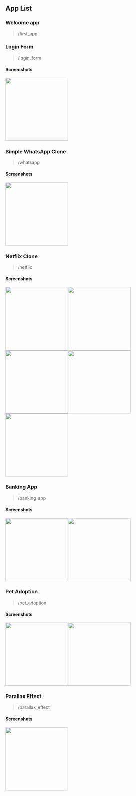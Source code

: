 ## App List

### Welcome app
> /first_app

### Login Form
> /login_form

#### Screenshots
<img src="./screenshots/login_form.png" width="200" />

### Simple WhatsApp Clone
> /whatsapp

#### Screenshots
<img src="./screenshots/whatsapp.png" width="200" />

### Netflix Clone
> /netflix

#### Screenshots
<div style="display: flex;flex-wrap: wrap;">
    <img src="./screenshots/netflix.png" width="200" />
    <img src="./screenshots/netflix4.png" width="200" />
    <img src="./screenshots/netflix3.png" width="200" />
    <img src="./screenshots/netflix2.png" width="200" />
    <img src="./screenshots/netflix1.png" width="200" />
</div>

### Banking App
> /banking_app

#### Screenshots
<div style="display: flex;flex-wrap: wrap;">
    <img src="./screenshots/banking_app.png" width="200" />
    <img src="./screenshots/banking_app1.png" width="200" />
</div>

### Pet Adoption
> /pet_adoption

#### Screenshots
<div style="display: flex;flex-wrap: wrap;">
    <img src="./screenshots/pet_adoption1.png" width="200" />
    <img src="./screenshots/pet_adoption.png" width="200" />
</div>

### Parallax Effect
> /parallax_effect

#### Screenshots
<img src="./screenshots/parallax_effect.png" width="200" />